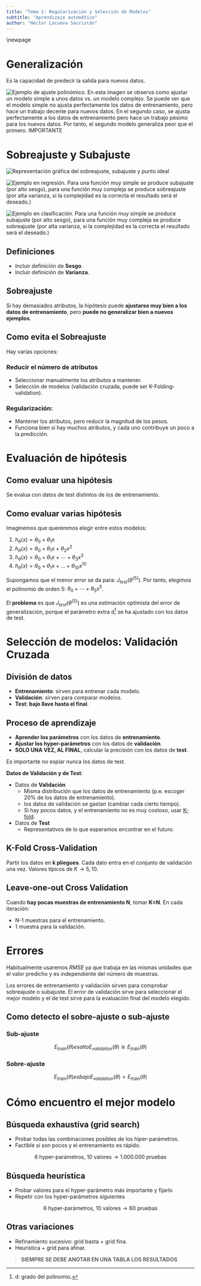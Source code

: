 ```yaml
---
title: "Tema 2: Regularización y Selección de Modelos"
subtitle: "Aprendizaje automático"
author: "Héctor Lacueva Sacristán"
---
```


\newpage

# Generalización

Es la capacidad de predecir la salida para nuevos datos.

![Ejemplo de ajuste polinómico. En esta imagen se observa como ajustar un modelo simple a unos datos vs. un modelo complejo. Se puede ver que el modelo simple no ajusta perfectamente los datos de entrenamiento, pero hace un trabajo decente para nuevos datos. En el segundo caso, se ajusta perfectamente a los datos de entrenamiento pero hace un trabajo pésimo para los nuevos datos. Por tanto, el segundo modelo generaliza peor que el primero. IMPORTANTE[^0]](mds/resources_t2/ejemplo_ajuste_polinomico.png)

[^0]: **Principio de la navaja de Occam**: En igualdad de condiciones, **elegir la hipótesis más simple**.


# Sobreajuste y Subajuste

![Representación gráfica del sobreajuste, subajuste y punto ideal](mds/resources_t2/repr_ajuste_funcion.png)

![Ejemplo en **regresión**. Para una función muy simple se produce subajuste (por alto sesgo), para una función muy compleja se produce sobreajuste (por alta varianza, si la complejidad es la correcta el resultado será el deseado.)](mds/resources_t2/ejemplo_ajuste_funciones_regr.png)

![Ejemplo en **clasificación**. Para una función muy simple se produce subajuste (por alto sesgo), para una función muy compleja se produce sobreajuste (por alta varianza, si la complejidad es la correcta el resultado será el deseado.)](mds/resources_t2/ejemplo_ajuste_funciones_clas.png)


## Definiciones

- Incluir definición de **Sesgo**.
- Incluir definición de **Varianza**.

## Sobreajuste

Si hay demasiados atributos, la hipótesis puede **ajustarse muy bien a los datos de entrenamiento**, pero **puede no generalizar bien a nuevos ejemplos**.

## Como evita el Sobreajuste

Hay varias opciones:

### Reducir el número de atributos

- Seleccionar manualmente los atributos a mantener.
- Selección de modelos (validación cruzada, puede ser K-Folding-validation).

### Regularización:

- Mantener los atributos, pero reducir la magnitud de los pesos.
- Funciona bien si hay muchos atributos, y cada uno contribuye un poco a la predicción.

# Evaluación de hipótesis

## Como evaluar una hipótesis

Se evalua con datos de test distintos de los de entrenamiento.

## Como evaluar varias hipótesis

Imaginemos que queremmos elegir entre estos modelos:

1. $h_{\theta}(x) = \theta_0 + \theta_1x$
2. $h_{\theta}(x) = \theta_0 + \theta_1x + \theta_2x^2$
3. $h_{\theta}(x) = \theta_0 + \theta_1x + \cdots + \theta_3x^3$
4. $h_{\theta}(x) = \theta_0 + \theta_1x + \hdots + \theta_10x^10$

Supongamos que el menor error se da para: $J_{test}(\theta^(5))$. Por tanto, elegimos el polinomio de orden 5: $\theta_0 + \cdots + \theta_5x^5$.

El **problema** es que $J_{test}(\theta^(5))$ es una estimación optimista del error de generalización, porque el parámetro extra d[^2] se ha ajustado con los datos de test.

[^2]: d: grado del polinomio.

# Selección de modelos: Validación Cruzada

## División de datos

- **Entrenamiento**: sirven para entrenar cada modelo.
- **Validación**: sirven para comparar modelos.
- **Test**: **bajo llave hasta el final**.

## Proceso de aprendizaje

- **Aprender los parámetros** con los datos de **entrenamiento**.
- **Ajustar los hyper-parámetros** con los datos de **validación**.
- **SOLO UNA VEZ, AL FINAL**, calcular la precisión con los datos de **test**.

Es importante no espiar nunca los datos de test.

**Datos de Validación y de Test**:

 - Datos de **Validación**
   - Misma distribución que los datos de entrenamiento (p.e. escoger 20% de los datos de entrenamiento).
   - los datos de validación se gastan (cambiar cada cierto tiempo).
   - Si hay pocos datos, y el entrenamiento no es muy costoso, usar [K-fold](#k-fold-cross-validation).
 - Datos de **Test**
   - Representativos de lo que esperamos encontrar en el futuro.

## K-Fold Cross-Validation

Partir los datos en **k pliegues**. Cada dato entra en el conjunto de validación una vez. Valores típicos de $K \rightarrow 5, 10$.

## Leave-one-out Cross Validation

Cuando **hay pocas muestras de entrenamiento N**, tomar **K=N**. En cada iteración:

- N-1 muestras para el entrenamiento.
- 1 muestra para la validación.

# Errores

Habitualmente usaremos $RMSE$ ya que trabaja en las mismas unidades que el valor predicho y es independiente del número de muestras.

Los errores de entrenamiento y validación sirven para comprobar sobreajuste o subajuste. El error de validación sirve para seleccionar el mejor modelo y el de test sirve para la evaluación final del modelo elegido.

## Como detecto el sobre-ajuste o sub-ajuste

### Sub-ajuste

$$
    E_{train}(\theta) es alto
    E_{validation}(\theta) \approxeq E_{train}(\theta)
$$

### Sobre-ajuste

$$
    E_{train}(\theta) es bajo
    E_{validation}(\theta) > E_{train}(\theta)
$$

# Cómo encuentro el mejor modelo

## Búsqueda exhaustiva (grid search)

- Probar todas las combinaciones posibles de los hiper-parámetros.
- Factible si son pocos y el entrenamiento es rápido.

$$
    \text{6 hyper-parámetros, 10 valores} \rightarrow \text{1.000.000 pruebas}
$$

## Búsqueda heurística

- Probar valores para el hyper-parámetro más importante y fijarlo
- Repetir con los hyper-parámetros siguientes

$$
    \text{6 hyper-parámetros, 10 valores} \rightarrow \text{60 pruebas}
$$

## Otras variaciones

- Refinamiento sucesivo: grid basta + grid fina.
- Heurística + grid para afinar.

> **SIEMPRE SE DEBE ANOTAR EN UNA TABLA LOS RESULTADOS**


